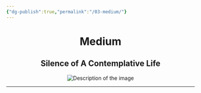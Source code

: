 ```yaml
---
{"dg-publish":true,"permalink":"/03-medium/"}
---
```


<div style="text-align: center;">
    <h1>Medium</h1>
    <h2>Silence of A Contemplative Life</h2>
    <img src="https://i.imgur.com/mG7XUYU_d.jpg?maxwidth=520&shape=thumb&fidelity=high" alt="Description of the image" style="max-width: 100%; height: auto;">
</div>
<hr>

